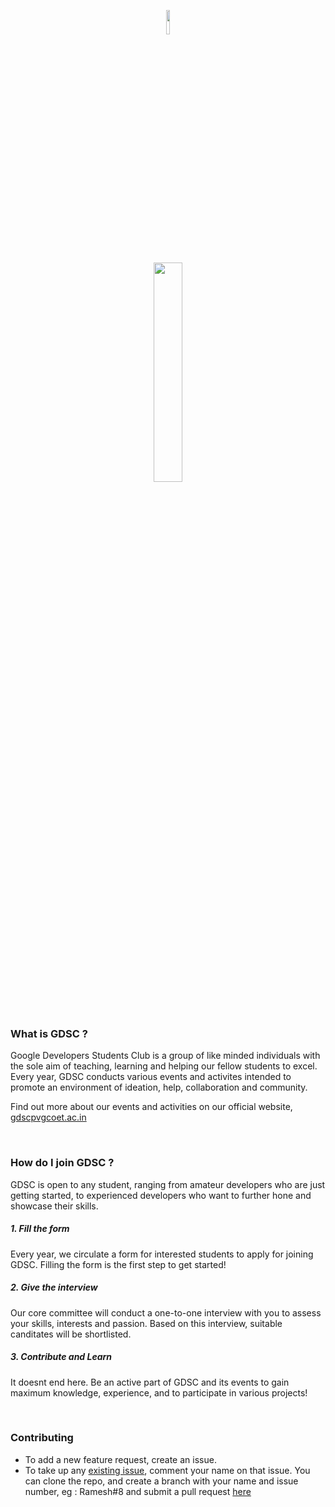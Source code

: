 <p align="center">
<img src="https://gdscpvgcoet.in/static/media/DSCPVGCOETOnlyLogo.f4703c49.svg" style="width: 10%; "/>
</p>
<p align="center">
<img src="https://gdscpvgcoet.in/static/media/GDSCLogoText.976dcd99.png" style="width: 30%;"/>
</p>

<!-- 
<h2 align="center">
Google Developer Students Club PVGCOET
</h2>
 -->
<br/>

### What is GDSC ?

Google Developers Students Club is a group of like minded individuals with the sole aim of teaching, learning and helping our fellow students to excel.
Every year, GDSC conducts various events and activites intended to promote an environment of ideation, help, collaboration and community. 

Find out more about our events and activities on our official website, [gdscpvgcoet.ac.in](https://gdscpvgcoet.in/#/)

<br/>

### How do I join GDSC ?

GDSC is open to any student, ranging from amateur developers who are just getting started, to experienced developers who want to further hone and showcase their skills.

##### 1. Fill the form
Every year, we circulate a form for interested students to apply for joining GDSC. Filling the form is the first step to get started!

##### 2. Give the interview
Our core committee will conduct a one-to-one interview with you to assess your skills, interests and passion. Based on this interview, suitable canditates will be shortlisted.

##### 3. Contribute and Learn
It doesnt end here. Be an active part of GDSC and its events to gain maximum knowledge, experience, and to participate in various projects!

<br/>

### Contributing
- To add a new feature request, create an issue.
- To take up any [existing issue](https://github.com/dscpvgcoet/dscpvgcoet.github.io/issues), comment your name on that issue. You can clone the repo, and create a branch with your name and issue number, eg : Ramesh#8 and submit a pull request [here](https://github.com/dscpvgcoet/dscpvgcoet.github.io/pulls)
